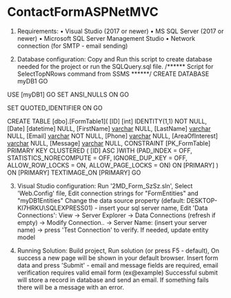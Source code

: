 # ContactFormASPNetMVC

1. Requirements:
    • Visual Studio (2017 or newer)
    • MS SQL Server (2017 or newer)
    • Microsoft SQL Server Management Studio 
    • Network connection (for SMTP - email sending)
    
2. Database configuration:
Copy and Run this script to create database needed for the project or run the SQLQuery.sql file.
/****** Script for SelectTopNRows command from SSMS  ******/
CREATE DATABASE myDB1
GO
 
 USE [myDB1]
GO
SET ANSI_NULLS ON
GO

SET QUOTED_IDENTIFIER ON
GO

CREATE TABLE [dbo].[FormTable1](
	[ID] [int] IDENTITY(1,1) NOT NULL,
	[Date] [datetime] NULL,
	[FirstName] [varchar](50) NULL,
	[LastName] [varchar](50) NULL,
	[Email] [varchar](50) NOT NULL,
	[Phone] [varchar](15) NULL,
	[AreaOfInterest] [varchar](50) NULL,
	[Message] [varchar](max) NULL,
 CONSTRAINT [PK_FormTable] PRIMARY KEY CLUSTERED 
(
	[ID] ASC
)WITH (PAD_INDEX = OFF, STATISTICS_NORECOMPUTE = OFF, IGNORE_DUP_KEY = OFF, ALLOW_ROW_LOCKS = ON, ALLOW_PAGE_LOCKS = ON) ON [PRIMARY]
) ON [PRIMARY] TEXTIMAGE_ON [PRIMARY]
GO

3. Visual Studio configuration:
Run '2MD_Form_SzSz.sln',
Select 'Web.Config' file,
Edit connection strings for "FormEntities" and "myDB1Entities"
Change the data source property (default: DESKTOP-KI7HRKU\SQLEXPRESS01) - insert your sql server name,
Edit 'Data Connections': View -> Server Explorer -> Data Connections (refresh if empty) -> Modify Connection.. -> Server Name: (insert your server name) -> press 'Test Connection' to verify.
If needed, update entity model

4. Running Solution:
Build project,
Run solution (or press F5 - default),
On success a new page will be shown in your default browser.
Insert form data and press 'Submit' - email and message fields are required, email verification requires valid email form (ex@example) 
Successful submit will store a record in database and send an email. If something fails there will be a message with an error.
   
